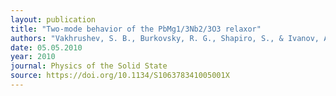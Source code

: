 ```yaml
---
layout: publication
title: "Two-mode behavior of the PbMg1/3Nb2/3O3 relaxor"
authors: "Vakhrushev, S. B., Burkovsky, R. G., Shapiro, S., & Ivanov, A."
date: 05.05.2010
year: 2010
journal: Physics of the Solid State
source: https://doi.org/10.1134/S106378341005001X
---
```

